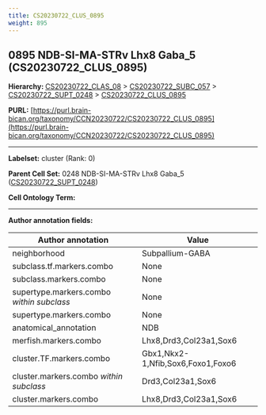 ```yaml
---
title: CS20230722_CLUS_0895
weight: 895
---
```

## 0895 NDB-SI-MA-STRv Lhx8 Gaba_5 (CS20230722_CLUS_0895)
<b>Hierarchy: </b>
[CS20230722_CLAS_08](../CS20230722_CLAS_08) >
[CS20230722_SUBC_057](../CS20230722_SUBC_057) >
[CS20230722_SUPT_0248](../CS20230722_SUPT_0248) >
[CS20230722_CLUS_0895](../CS20230722_CLUS_0895)

**PURL:** [https://purl.brain-bican.org/taxonomy/CCN20230722/CS20230722_CLUS_0895](https://purl.brain-bican.org/taxonomy/CCN20230722/CS20230722_CLUS_0895)

---


**Labelset:** cluster (Rank: 0)

**Parent Cell Set:** 0248 NDB-SI-MA-STRv Lhx8 Gaba_5 ([CS20230722_SUPT_0248](../CS20230722_SUPT_0248))



**Cell Ontology Term:** 

[MARKER GENES.]: #


---

[TRANSFERRED ANNOTATIONS.]: #


[AUTHOR ANNOTATION FIELDS.]: #


**Author annotation fields:**

| Author annotation | Value |
|-------------------|-------|
|neighborhood|Subpallium-GABA|
|subclass.tf.markers.combo|None|
|subclass.markers.combo|None|
|supertype.markers.combo _within subclass_|None|
|supertype.markers.combo|None|
|anatomical_annotation|NDB|
|merfish.markers.combo|Lhx8,Drd3,Col23a1,Sox6|
|cluster.TF.markers.combo|Gbx1,Nkx2-1,Nfib,Sox6,Foxo1,Foxo6|
|cluster.markers.combo _within subclass_|Drd3,Col23a1,Sox6|
|cluster.markers.combo|Lhx8,Drd3,Col23a1,Sox6|
